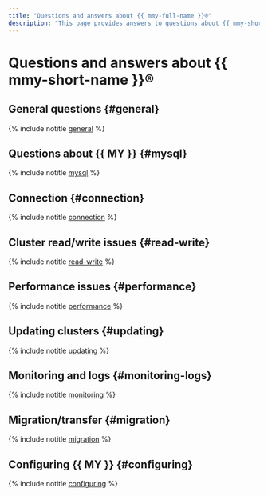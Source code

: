 ```yaml
---
title: "Questions and answers about {{ mmy-full-name }}®"
description: "This page provides answers to questions about {{ mmy-short-name }}®."
---
```


# Questions and answers about {{ mmy-short-name }}®

## General questions {#general}

{% include notitle [general](../../_qa/managed-mysql/general.md) %}

## Questions about {{ MY }} {#mysql}

{% include notitle [mysql](../../_qa/managed-mysql/mysql.md) %}

## Connection {#connection}

{% include notitle [connection](../../_qa/managed-mysql/connection.md) %}

## Cluster read/write issues {#read-write}

{% include notitle [read-write](../../_qa/managed-mysql/read-write.md) %}

## Performance issues {#performance}

{% include notitle [performance](../../_qa/managed-mysql/performance.md) %}

## Updating clusters {#updating}

{% include notitle [updating](../../_qa/managed-mysql/updating.md) %}

## Monitoring and logs {#monitoring-logs}

{% include notitle [monitoring](../../_qa/managed-mysql/monitoring.md) %}

## Migration/transfer {#migration}

{% include notitle [migration](../../_qa/managed-mysql/migration.md) %}

## Configuring {{ MY }} {#configuring}

{% include notitle [configuring](../../_qa/managed-mysql/configuring.md) %}
